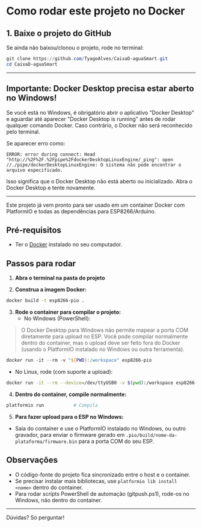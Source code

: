 # Como rodar este projeto no Docker

## 1. Baixe o projeto do GitHub
Se ainda não baixou/clonou o projeto, rode no terminal:
```powershell
git clone https://github.com/TyagoAlves/CaixaD-aguaSmart.git
cd CaixaD-aguaSmart
```

---

## Importante: Docker Desktop precisa estar aberto no Windows!
Se você está no Windows, é obrigatório abrir o aplicativo "Docker Desktop" e aguardar até aparecer "Docker Desktop is running" antes de rodar qualquer comando Docker. Caso contrário, o Docker não será reconhecido pelo terminal.

Se aparecer erro como:
```
ERROR: error during connect: Head "http://%2F%2F.%2Fpipe%2FdockerDesktopLinuxEngine/_ping": open //./pipe/dockerDesktopLinuxEngine: O sistema não pode encontrar o arquivo especificado.
```
Isso significa que o Docker Desktop não está aberto ou inicializado. Abra o Docker Desktop e tente novamente.

---

Este projeto já vem pronto para ser usado em um container Docker com PlatformIO e todas as dependências para ESP8266/Arduino.

## Pré-requisitos
- Ter o [Docker](https://www.docker.com/products/docker-desktop/) instalado no seu computador.

## Passos para rodar

1. **Abra o terminal na pasta do projeto**

2. **Construa a imagem Docker:**
```sh
docker build -t esp8266-pio .
```

3. **Rode o container para compilar o projeto:**
   - No Windows (PowerShell):
> O Docker Desktop para Windows não permite mapear a porta COM diretamente para upload no ESP. Você pode compilar normalmente dentro do container, mas o upload deve ser feito fora do Docker (usando o PlatformIO instalado no Windows ou outra ferramenta).
```powershell
docker run -it --rm -v "${PWD}:/workspace" esp8266-pio
```
   - No Linux, rode (com suporte a upload):
```sh
docker run -it --rm --device=/dev/ttyUSB0 -v $(pwd):/workspace esp8266-pio
```

4. **Dentro do container, compile normalmente:**
```sh
platformio run           # Compila
```

5. **Para fazer upload para o ESP no Windows:**
- Saia do container e use o PlatformIO instalado no Windows, ou outro gravador, para enviar o firmware gerado em `.pio/build/nome-da-plataforma/firmware.bin` para a porta COM do seu ESP.

## Observações
- O código-fonte do projeto fica sincronizado entre o host e o container.
- Se precisar instalar mais bibliotecas, use `platformio lib install <nome>` dentro do container.
- Para rodar scripts PowerShell de automação (gitpush.ps1), rode-os no Windows, não dentro do container.

---
Dúvidas? Só perguntar!
